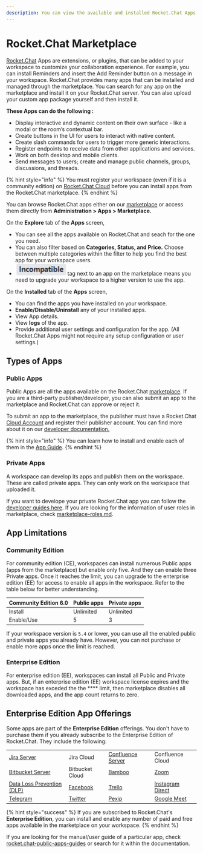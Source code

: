 ```yaml
---
description: You can view the available and installed Rocket.Chat Apps and manage them.
---
```


# Rocket.Chat Marketplace

[Rocket.Chat](http://rocket.chat) Apps are extensions, or plugins, that can be added to your workspace to customize your collaboration experience. For example, you can install Reminders and insert the Add Reminder button on a message in your workspace. Rocket.Chat provides many apps that can be installed and managed through the marketplace. You can search for any app on the marketplace and install it on your Rocket.Chat server. You can also upload your custom app package yourself and then install it.

**These Apps can do the following :**

* Display interactive and dynamic content on their own surface - like a modal or the room’s contextual bar.
* Create buttons in the UI for users to interact with native content.
* Create slash commands for users to trigger more generic interactions.
* Register endpoints to receive data from other applications and services.
* Work on both desktop and mobile clients.
* Send messages to users; create and manage public channels, groups, discussions, and threads.

{% hint style="info" %}
You must register your workspace (even if it is a community edition) on [Rocket.Chat Cloud](https://cloud.rocket.chat) before you can install apps from the Rocket.Chat marketplace.
{% endhint %}

You can browse Rocket.Chat apps either on our [marketplace](https://rocket.chat/marketplace) or access them directly from **Administration > Apps > Marketplace.**

On the **Explore** tab of the **Apps** screen,

* You can see all the apps available on Rocket.Chat and seach for the one you need.
* You can also filter based on **Categories, Status, and Price.** Choose between multiple categories within the filter to help you find the best app for your workspace users.
* <img src="../../.gitbook/assets/image (18).png" alt="" data-size="line"> tag next to an app on the marketplace means you need to upgrade your workspace to a higher version to use the app.

On the **Installed** tab of the **Apps** screen,

* You can find the apps you have installed on your workspace.
* **Enable/Disable/Uninstall** any of your installed apps.
* View App details.
* View **logs** of the app.
* Provide additional user settings and configuration for the app. (All Rocket.Chat Apps might not require any setup configuration or user settings.)

## Types of Apps

### Public Apps

Public Apps are all the apps available on the Rocket.Chat [marketplace](https://www.rocket.chat/marketplace). If you are a third-party publisher/developer, you can also submit an app to the marketplace and Rocket.Chat can approve or reject it.&#x20;

To submit an app to the marketplace, the publisher must have a Rocket.Chat [Cloud Account](https://cloud.rocket.chat/login) and register their publisher account. You can find more about it on our [developer documentation. ](https://developer.rocket.chat/apps-engine/app-submission-to-the-marketplace)

{% hint style="info" %}
You can learn how to install and enable each of them in the [App Guide](rocket.chat-public-apps-guides/).
{% endhint %}

### Private Apps

A workspace can develop its apps and publish them on the workspace. These are called private apps. They can only work on the workspace that uploaded it.

If you want to develope your private Rocket.Chat app you can follow the [developer guides here](https://developer.rocket.chat/apps-engine/rocket.chat-apps-engine). If you are looking for the information of user roles in marketplace, check [marketplace-roles.md](../../setup-and-administer-rocket.chat/roles-in-rocket.chat/marketplace-roles.md "mention").

## App Limitations

### Community Edition

For community edition (CE), workspaces can install numerous Public apps (apps from the marketplace) but enable only five. And they can enable three Private apps. Once it reaches the limit, you can upgrade to the enterprise edition (EE) for access to enable all apps in the workspace.  Refer to the table below for better understanding.

| Community Edition 6.0 | Public apps | Private apps |
| --------------------- | ----------- | ------------ |
| Install               | Unlimited   | Unlimited    |
| Enable/Use            | 5           | 3            |

If your workspace version is `5.4` or lower, you can use all the enabled public and private apps you already have. However, you can not purchase or enable more apps once the limit is reached.&#x20;

### Enterprise Edition

For enterprise edition (EE), workspaces can install all Public and Private apps. But, if an enterprise edition (EE) workspace license expires and the workspace has exceded the the **** limit, then marketplace disables all downloaded apps, and the app count returns to zero.

## Enterprise Edition App Offerings

Some apps are part of the **Enterprise Edition** offerings. You don't have to purchase them if you already subscribe to the Enterprise Edition of Rocket.Chat. They include the following:

|                                                                                              |                                                                                      |                                                                                                     |                                                                                                                 |
| -------------------------------------------------------------------------------------------- | ------------------------------------------------------------------------------------ | --------------------------------------------------------------------------------------------------- | --------------------------------------------------------------------------------------------------------------- |
| [Jira Server](rocket.chat-public-apps-guides/atlassian/jira-server-integration.md)           | Jira Cloud                                                                           | [Confluence Server](rocket.chat-public-apps-guides/atlassian/confluence-server-integration.md)      | Confluence Cloud                                                                                                |
| [Bitbucket Server](rocket.chat-public-apps-guides/atlassian/bitbucket-server-integration.md) | Bitbucket Cloud                                                                      | [Bamboo](rocket.chat-public-apps-guides/atlassian/bamboo-integration.md)                            | [Zoom](rocket.chat-public-apps-guides/zoom.md)                                                                  |
| [Data Loss Prevention (DLP)](rocket.chat-public-apps-guides/data-loss-prevention-dlp-app.md) | [Facebook](https://docs.rocket.chat/guides/app-guides/omnichannel-apps/facebook-app) | [Trello](https://docs.rocket.chat/guides/app-guides/trello)                                         | [Instagram Direct](rocket.chat-public-apps-guides/omnichannel-apps/instagram-direct/)                           |
| [Telegram](rocket.chat-public-apps-guides/omnichannel-apps/telegram-app/)                    | [Twitter](rocket.chat-public-apps-guides/omnichannel-apps/twitter-app/)              | [Pexip](../../use-rocket.chat/rocket.chat-conference-call/conference-call-admin-guide/pexip-app.md) | [Google Meet](../../use-rocket.chat/rocket.chat-conference-call/conference-call-admin-guide/google-meet-app.md) |

{% hint style="success" %}
If you are subscribed to Rocket.Chat's **Enterprise Edition**, you can install and enable any number of paid and free apps available in the marketplace on your workspace.
{% endhint %}

If you are looking for the manual/user guide of a particular app, check [rocket.chat-public-apps-guides](rocket.chat-public-apps-guides/ "mention") or search for it within the documentation.
